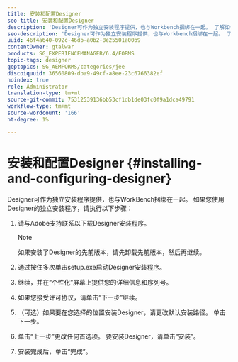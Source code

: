 ```yaml
---
title: 安装和配置Designer
seo-title: 安装和配置Designer
description: 'Designer可作为独立安装程序提供，也与Workbench捆绑在一起。 了解如何安装独立的Designer。  '
seo-description: 'Designer可作为独立安装程序提供，也与Workbench捆绑在一起。 了解如何安装独立的Designer。  '
uuid: 46f4a640-092c-46db-a0b2-8e25501a00b9
contentOwner: gtalwar
products: SG_EXPERIENCEMANAGER/6.4/FORMS
topic-tags: designer
geptopics: SG_AEMFORMS/categories/jee
discoiquuid: 36560809-dba9-49cf-a8ee-23c6766382ef
noindex: true
role: Administrator
translation-type: tm+mt
source-git-commit: 75312539136bb53cf1db1de03fc0f9a1dca49791
workflow-type: tm+mt
source-wordcount: '166'
ht-degree: 1%

---
```



# 安装和配置Designer {#installing-and-configuring-designer}

Designer可作为独立安装程序提供，也与WorkBench捆绑在一起。 如果您使用Designer的独立安装程序，请执行以下步骤：

1. 请与Adobe支持联系以下载Designer安装程序。

   >[!NOTE]
   >
   >如果安装了Designer的先前版本，请先卸载先前版本，然后再继续。

1. 通过按住多次单击setup.exe启动Designer安装程序。
1. 继续，并在“个性化”屏幕上提供您的详细信息和序列号。
1. 如果您接受许可协议，请单击“下一步”继续。
1. （可选）如果要在您选择的位置安装Designer，请更改默认安装路径。 单击下一步。
1. 单击“上一步”更改任何首选项。 要安装Designer，请单击“安装”。
1. 安装完成后，单击“完成”。

